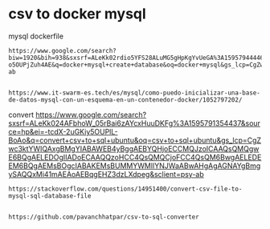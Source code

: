 # csv to docker mysql
 


mysql dockerfile


    https://www.google.com/search?biw=1920&bih=938&sxsrf=ALeKk02rdio5YFS28ALuMG5gHpKgYvUeGA%3A1595794444616&ei=DOQdX6ChJZ-o5OUPjZuh4AE&q=docker+mysql+create+database&oq=docker+mysql&gs_lcp=CgZwc3ktYWIQAxgEMgYIIxAnEBMyBggjECcQEzIHCAAQFBCHAjICCAAyAggAMgIIADICCAAyBQgAEMsBMgQIABBDMgIIADoHCAAQRxCwA1CvNFivNGD3iwFoAXAAeACAAV6IAV6SAQExmAEAoAEBqgEHZ3dzLXdpesABAQ&sclient=psy-ab


    https://www.it-swarm-es.tech/es/mysql/como-puedo-inicializar-una-base-de-datos-mysql-con-un-esquema-en-un-contenedor-docker/1052797202/




convert
    https://www.google.com/search?sxsrf=ALeKk024AFbhoW_05rBai6zAYcxHuuDKFg%3A1595791354437&source=hp&ei=-tcdX-2uGKiy5OUPlL-BoAo&q=convert+csv+to+sql+ubuntu&oq=csv+to+sql+ubuntu&gs_lcp=CgZwc3ktYWIQAxgBMgYIABAWEB4yBggAEBYQHjoECCMQJzoICAAQsQMQgwE6BQgAELEDOgIIADoECAAQQzoHCC4QsQMQCjoFCC4QsQM6BwgAELEDEEM6BQgAEMsBOgcIABAKEMsBUMMYWMlIYNJWaABwAHgAgAGNAYgBmgySAQQxMi41mAEAoAEBqgEHZ3dzLXdpeg&sclient=psy-ab


    https://stackoverflow.com/questions/14951400/convert-csv-file-to-mysql-sql-database-file

    
    https://github.com/pavanchhatpar/csv-to-sql-converter